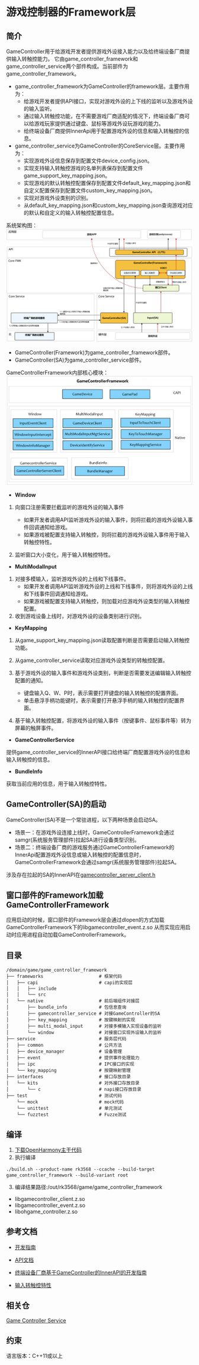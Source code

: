 # 游戏控制器的Framework层

## 简介

GameController用于给游戏开发者提供游戏外设接入能力以及给终端设备厂商提供输入转触控能力。
它由game_controller_framework和game_controller_service两个部件构成。当前部件为game_controller_framework。

- game_controller_framework为GameController的framework层。主要作用为：
    - 给游戏开发者提供API接口，实现对游戏外设的上下线的监听以及游戏外设的输入监听。
    - 通过输入转触控功能，在不需要游戏厂商适配的情况下，终端设备厂商可以给游戏玩家提供通过键盘、鼠标等游戏外设玩游戏的能力。
    - 给终端设备厂商提供InnerApi用于配置游戏外设的信息和输入转触控的信息。
- game_controller_service为GameController的CoreService层。主要作用为：
    - 实现游戏外设信息保存到配置文件device_config.json。
    - 实现支持输入转触控游戏的名单列表保存到配置文件game_support_key_mapping.json。
    - 实现游戏的默认转触控配置保存到配置文件default_key_mapping.json和自定义配置保存到配置文件custom_key_mapping.json。
    - 实现对游戏外设类别的识别。
    - 从default_key_mapping.json和custom_key_mapping.json查询游戏对应的默认和自定义的输入转触控配置信息。

系统架构图：
![系统架构图](./figures/system_arch.PNG)

- GameController(Framework)为game_controller_framework部件。
- GameController(SA)为game_controller_service部件。

GameControllerFramework内部核心模块：
![代码架构图](./figures/code_arch.PNG)

- **Window**

1) 向窗口注册需要拦截监听的游戏外设的输入事件
    - 如果开发者调用API监听游戏外设的输入事件，则将拦截的游戏外设输入事件回调通知给游戏。
    - 如果游戏被配置支持输入转触控，则将拦截的游戏外设输入事件用于输入转触控特性。

2) 监听窗口大小变化，用于输入转触控特性。

- **MultiModalInput**

1) 对接多模输入，监听游戏外设的上线和下线事件。
    - 如果开发者调用API监听游戏外设的上线和下线事件，则将游戏外设的上线和下线事件回调通知给游戏。
    - 如果游戏被配置支持输入转触控，则加载对应游戏外设类型的输入转触控配置。
2) 收到游戏设备上线时，对游戏外设的设备类别进行识别。

- **KeyMapping**

1) 从game_support_key_mapping.json读取配置判断是否需要启动输入转触控功能。

2) 从game_controller_service读取对应游戏外设类型的转触控配置。

3) 基于游戏外设的输入事件和游戏外设类别，判断是否需要发送编辑输入转触控配置的通知。
    - 键盘输入Q、W、P时，表示需要打开键盘的输入转触控的配置界面。
    - 单击悬浮手柄功能键时，表示需要打开悬浮手柄的输入转触控的配置界面。

4) 基于输入转触控配置，将游戏外设的输入事件（按键事件、鼠标事件等）转为屏幕的触屏事件。

- **GameControllerService**

提供game_controller_service的InnerAPI接口给终端厂商配置游戏外设的信息和输入转触控的信息。

- **BundleInfo**

获取当前应用的信息，用于输入转触控特性。

## GameController(SA)的启动

GameController(SA)不是一个常驻进程，以下两种场景会启动SA。

- 场景一：在游戏外设连接上线时，GameControllerFramework会通过samgr(系统服务管理部件)拉起SA进行设备类型识别。
- 场景二：终端设备厂商的游戏服务通过GameControllerFramework的InnerApi配置游戏外设信息或输入转触控的配置信息时，
  GameControllerFramework会通过samgr(系统服务管理部件)拉起SA。

涉及存在拉起的SA的InnerAPI在[gamecontroller_server_client.h](https://gitcode.com/openharmony-sig/game_game_controller_framework/blob/master/frameworks/native/gamecontroller_service/include/gamecontroller_server_client.h)

## 窗口部件的Framework加载GameControllerFramework

应用启动的时候，窗口部件的Framework层会通过dlopen的方式加载GameControllerFramework下的libgamecontroller_event.z.so
从而实现应用启动时应用进程自动加载GameControllerFramework。

## 目录

```
/domain/game/game_controller_framework
├── frameworks                     # 框架代码
│   ├── capi                       # capi的实现层
│   │   ├── include
│   │   └── src
│   └── native                     # 前后端组件对接层
│       ├── bundle_info            # 包信息查询
│       ├── gamecontroller_service # 对接GameController的SA
│       ├── key_mapping            # 按键映射的实现
│       ├── multi_modal_input      # 对接多模输入实现设备的监听
│       └── window                 # 对接窗口实现外设输入的监听
├── service                        # 服务层代码
│   ├── common                     # 公共方法
│   ├── device_manager             # 设备管理
│   ├── event                      # 提供事件处理能力
│   ├── ipc                        # IPC接口的实现
│   └── key_mapping                # 按键映射管理
├── interfaces                     # 接口存放目录 
│   └── kits                       # 对外接口存放目录 
│       └── c                      # napi接口存放目录
├── test                           # 测试代码
    └── mock                       # mock代码
    └── unittest                   # 单元测试  
    └── fuzztest                   # Fuzze测试 
```

## 编译

1. [下载OpenHarmony主干代码](https://www.openharmony.cn/download/)
2. 执行编译

```shell
./build.sh --product-name rk3568 --ccache --build-target game_controller_framework --build-variant root
```

3. 编译结果路径:/out/rk3568/game/game_controller_framework

- libgamecontroller_client.z.so
- libgamecontroller_event.z.so
- libohgame_controller.z.so

## 参考文档

- [开发指南](https://gitcode.com/weixin_42784160/docs/blob/master/zh-cn/application-dev/game-controller/Readme-CN.md)

- [API文档](https://gitcode.com/weixin_42784160/docs/blob/master/zh-cn/application-dev/reference/apis-game-controller-kit/Readme-CN.md)

- [终端设备厂商基于GameController的InnerAPI的开发指南](https://gitcode.com/openharmony-sig/game_game_controller_framework/wiki/Home.md)

- [输入转触控特性](https://gitcode.com/openharmony-sig/game_game_controller_framework/wiki/Home.md)

## 相关仓

[Game Controller Service](https://gitcode.com/openharmony-sig/game_game_controller_service)

## 约束

语言版本：C++11或以上
